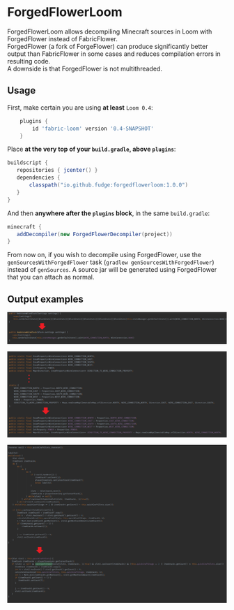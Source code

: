 # ForgedFlowerLoom

ForgedFlowerLoom allows decompiling Minecraft sources in Loom with ForgedFlower instead of FabricFlower.</br>
ForgedFlower (a fork of ForgeFlower) can produce significantly better output than FabricFlower in some cases and reduces compilation errors in resulting code.</br>
A downside is that ForgedFlower is not multithreaded.

## Usage
First, make certain you are using **at least** `Loom 0.4`:
```groovy
    plugins {
    	id 'fabric-loom' version '0.4-SNAPSHOT'
    }
```

Place **at the very top of your `build.gradle`, above `plugins`**:

```groovy
buildscript {
   repositories { jcenter() }
   dependencies {
       classpath("io.github.fudge:forgedflowerloom:1.0.0")
   }
}
```

And then **anywhere after the `plugins` block**, in the same `build.gradle`:

```groovy
minecraft {
   addDecompiler(new ForgedFlowerDecompiler(project))
}
```

From now on, if you wish to decompile using ForgedFlower, use the `genSourcesWithForgedFlower` task (`gradlew genSourcesWithForgedFlower`) instead of `genSources`. A source jar will be generated using ForgedFlower that you can attach as normal.

## Output examples

![Casts](examples/cast.png)

 ![Static Init](examples/static_init.png)

![Baby Shark Do Do Do Do](examples/baby_shark.png)